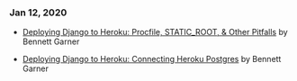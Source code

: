 ### Jan 12, 2020
- [Deploying Django to Heroku: Procfile, STATIC_ROOT, & Other Pitfalls](https://medium.com/@BennettGarner/deploying-django-to-heroku-procfile-static-root-other-pitfalls-e7ab8b2ba33b) by Bennett Garner

- [Deploying Django to Heroku: Connecting Heroku Postgres](https://medium.com/@BennettGarner/deploying-django-to-heroku-connecting-heroku-postgres-fcc960d290d1) by Bennett Garner